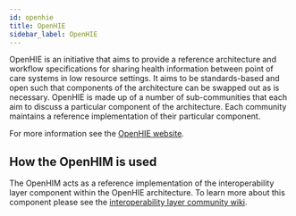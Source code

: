 ```yaml
---
id: openhie
title: OpenHIE
sidebar_label: OpenHIE
---
```


OpenHIE is an initiative that aims to provide a reference architecture and workflow specifications for sharing health information between point of care systems in low resource settings. It aims to be standards-based and open such that components of the architecture can be swapped out as is necessary. OpenHIE is made up of a number of sub-communities that each aim to discuss a particular component of the architecture. Each community maintains a reference implementation of their particular component.

For more information see the [OpenHIE website](http://ohie.org/).

## How the OpenHIM is used

The OpenHIM acts as a reference implementation of the interoperability layer component within the OpenHIE architecture. To learn more about this component please see the [interoperability layer community wiki](https://wiki.ohie.org/display/SUB/Interoperability+Layer+Community).
